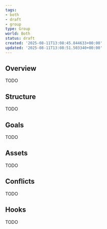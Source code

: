 ```yaml
---
tags:
- both
- draft
- group
type: Group
world: Both
status: draft
created: '2025-08-11T13:08:45.844633+00:00'
updated: '2025-08-11T13:08:51.503340+00:00'
---
```



## Overview

TODO
## Structure

TODO
## Goals

TODO
## Assets

TODO
## Conflicts

TODO
## Hooks

TODO
